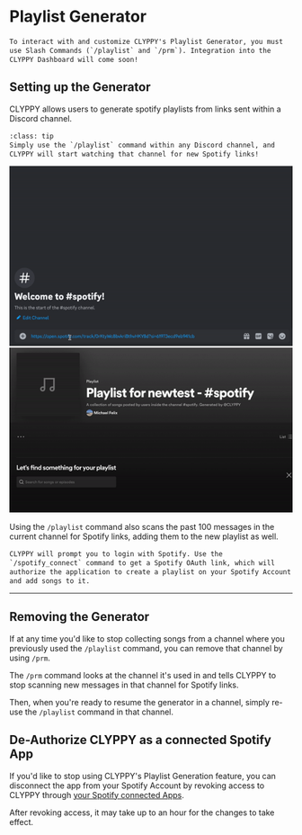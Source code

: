 # Playlist Generator

```{note}
To interact with and customize CLYPPY's Playlist Generator, you must use Slash Commands (`/playlist` and `/prm`). Integration into the CLYPPY Dashboard will come soon! 
```

## Setting up the Generator

CLYPPY allows users to generate spotify playlists from links sent within a Discord channel.

```{admonition} Usage
:class: tip
Simply use the `/playlist` command within any Discord channel, and CLYPPY will start watching that channel for new Spotify links!
```

![](images/discord-view.gif)
![](images/spotify-view.gif)

Using the `/playlist` command also scans the past 100 messages in the current channel for Spotify links, adding them to the new playlist as well.

```{important}
CLYPPY will prompt you to login with Spotify. Use the `/spotify_connect` command to get a Spotify OAuth link, which will authorize the application to create a playlist on your Spotify Account and add songs to it.
```

---

## Removing the Generator

If at any time you'd like to stop collecting songs from a channel where you previously used the `/playlist` command, you can remove that channel by using `/prm`.

The `/prm` command looks at the channel it's used in and tells CLYPPY to stop scanning new messages in that channel for Spotify links.

Then, when you're ready to resume the generator in a channel, simply re-use the `/playlist` command in that channel.

## De-Authorize CLYPPY as a connected Spotify App

If you'd like to stop using CLYPPY's Playlist Generation feature, you can disconnect the app from your Spotify Account by revoking access to CLYPPY through [your Spotify connected Apps](https://www.spotify.com/us/account/apps/).

After revoking access, it may take up to an hour for the changes to take effect.
